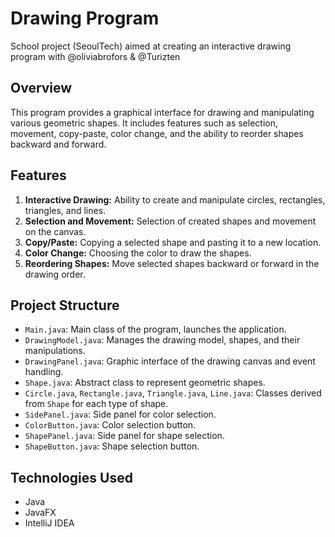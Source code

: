 # Drawing Program

School project (SeoulTech) aimed at creating an interactive drawing program with @oliviabrofors & @Turizten

## Overview
This program provides a graphical interface for drawing and manipulating various geometric shapes. It includes features such as selection, movement, copy-paste, color change, and the ability to reorder shapes backward and forward.

## Features
1. **Interactive Drawing:** Ability to create and manipulate circles, rectangles, triangles, and lines.
2. **Selection and Movement:** Selection of created shapes and movement on the canvas.
3. **Copy/Paste:** Copying a selected shape and pasting it to a new location.
4. **Color Change:** Choosing the color to draw the shapes.
5. **Reordering Shapes:** Move selected shapes backward or forward in the drawing order.

## Project Structure
- `Main.java`: Main class of the program, launches the application.
- `DrawingModel.java`: Manages the drawing model, shapes, and their manipulations.
- `DrawingPanel.java`: Graphic interface of the drawing canvas and event handling.
- `Shape.java`: Abstract class to represent geometric shapes.
- `Circle.java`, `Rectangle.java`, `Triangle.java`, `Line.java`: Classes derived from `Shape` for each type of shape.
- `SidePanel.java`: Side panel for color selection.
- `ColorButton.java`: Color selection button.
- `ShapePanel.java`: Side panel for shape selection.
- `ShapeButton.java`: Shape selection button.

## Technologies Used
- Java
- JavaFX
- IntelliJ IDEA
